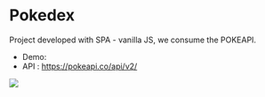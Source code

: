 # Pokedex 

Project developed with SPA - vanilla JS, we consume the POKEAPI.

- Demo: 
- API : https://pokeapi.co/api/v2/

![](https://repository-images.githubusercontent.com/281815223/22b89f80-cc56-11ea-8862-465b18fcd260)

